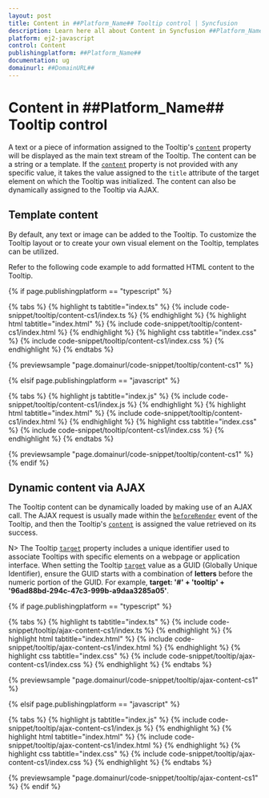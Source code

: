 ```yaml
---
layout: post
title: Content in ##Platform_Name## Tooltip control | Syncfusion
description: Learn here all about Content in Syncfusion ##Platform_Name## Tooltip control of Syncfusion Essential JS 2 and more.
platform: ej2-javascript
control: Content
publishingplatform: ##Platform_Name##
documentation: ug
domainurl: ##DomainURL##
---
```


# Content in ##Platform_Name## Tooltip control

A text or a piece of information assigned to the Tooltip's [`content`](../api/tooltip#content) property will be displayed as the main text stream of the Tooltip. The content can be a string or a template. If the [`content`](../api/tooltip#content) property is not provided with any specific value, it takes the value assigned to the `title` attribute of the target element on which the Tooltip was initialized. The content can also be dynamically assigned to the Tooltip via AJAX.

## Template content

By default, any text or image can be added to the Tooltip. To customize the Tooltip layout or to create your own visual element on the Tooltip, templates can be utilized.

Refer to the following code example to add formatted HTML content to the Tooltip.

{% if page.publishingplatform == "typescript" %}

 {% tabs %}
{% highlight ts tabtitle="index.ts" %}
{% include code-snippet/tooltip/content-cs1/index.ts %}
{% endhighlight %}
{% highlight html tabtitle="index.html" %}
{% include code-snippet/tooltip/content-cs1/index.html %}
{% endhighlight %}
{% highlight css tabtitle="index.css" %}
{% include code-snippet/tooltip/content-cs1/index.css %}
{% endhighlight %}
{% endtabs %}
        
{% previewsample "page.domainurl/code-snippet/tooltip/content-cs1" %}

{% elsif page.publishingplatform == "javascript" %}

{% tabs %}
{% highlight js tabtitle="index.js" %}
{% include code-snippet/tooltip/content-cs1/index.js %}
{% endhighlight %}
{% highlight html tabtitle="index.html" %}
{% include code-snippet/tooltip/content-cs1/index.html %}
{% endhighlight %}
{% highlight css tabtitle="index.css" %}
{% include code-snippet/tooltip/content-cs1/index.css %}
{% endhighlight %}
{% endtabs %}

{% previewsample "page.domainurl/code-snippet/tooltip/content-cs1" %}
{% endif %}

## Dynamic content via AJAX

The Tooltip content can be dynamically loaded by making use of an AJAX call. The AJAX request is usually made within the [`beforeRender`](../api/tooltip#beforerender) event of the Tooltip, and then the Tooltip's [`content`](../api/tooltip#content) is assigned the value retrieved on its success.

N>  The Tooltip [`target`](../api/tooltip/#target) property includes a unique identifier used to associate Tooltips with specific elements on a webpage or application interface. When setting the Tooltip [`target`](../api/tooltip/#target) value as a GUID (Globally Unique Identifier), ensure the GUID starts with a combination of **letters** before the numeric portion of the GUID. For example, **target: '#' + 'tooltip' + '96ad88bd-294c-47c3-999b-a9daa3285a05'**.

{% if page.publishingplatform == "typescript" %}

 {% tabs %}
{% highlight ts tabtitle="index.ts" %}
{% include code-snippet/tooltip/ajax-content-cs1/index.ts %}
{% endhighlight %}
{% highlight html tabtitle="index.html" %}
{% include code-snippet/tooltip/ajax-content-cs1/index.html %}
{% endhighlight %}
{% highlight css tabtitle="index.css" %}
{% include code-snippet/tooltip/ajax-content-cs1/index.css %}
{% endhighlight %}
{% endtabs %}
        
{% previewsample "page.domainurl/code-snippet/tooltip/ajax-content-cs1" %}

{% elsif page.publishingplatform == "javascript" %}

{% tabs %}
{% highlight js tabtitle="index.js" %}
{% include code-snippet/tooltip/ajax-content-cs1/index.js %}
{% endhighlight %}
{% highlight html tabtitle="index.html" %}
{% include code-snippet/tooltip/ajax-content-cs1/index.html %}
{% endhighlight %}
{% highlight css tabtitle="index.css" %}
{% include code-snippet/tooltip/ajax-content-cs1/index.css %}
{% endhighlight %}
{% endtabs %}

{% previewsample "page.domainurl/code-snippet/tooltip/ajax-content-cs1" %}
{% endif %}
